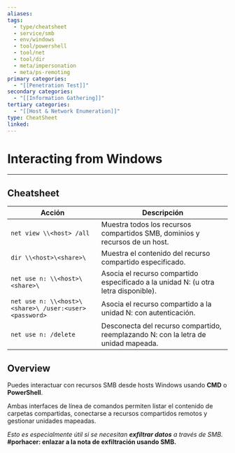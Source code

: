 ```yaml
---
aliases:
tags:
  - type/cheatsheet
  - service/smb
  - env/windows
  - tool/powershell
  - tool/net
  - tool/dir
  - meta/impersonation
  - meta/ps-remoting
primary categories:
  - "[[Penetration Test]]"
secondary categories:
  - "[[Information Gathering]]"
tertiary categories:
  - "[[Host & Network Enumeration]]"
type: CheatSheet
linked:
---
```

# Interacting from Windows

***

## Cheatsheet

|**Acción**|**Descripción**|
|---|---|
|`net view \\<host> /all`|Muestra todos los recursos compartidos SMB, dominios y recursos de un host.|
|`dir \\<host>\<share>\`|Muestra el contenido del recurso compartido especificado.|
|`net use n: \\<host>\<share>\`|Asocia el recurso compartido especificado a la unidad N: (u otra letra disponible).|
|`net use n: \\<host>\<share>\ /user:<user> <password>`|Asocia el recurso compartido a la unidad N: con autenticación.|
|`net use n: /delete`|Desconecta del recurso compartido, reemplazando N: con la letra de unidad mapeada.|

## Overview

Puedes interactuar con recursos SMB desde hosts Windows usando **CMD** o **PowerShell**.

Ambas interfaces de línea de comandos permiten listar el contenido de carpetas compartidas, conectarse a recursos compartidos remotos y gestionar unidades mapeadas.

*Esto es especialmente útil si se necesitan **exfiltrar datos** a través de SMB.* **#porhacer: enlazar a la nota de exfiltración usando SMB.**